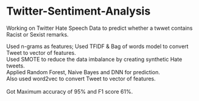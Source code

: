 # Twitter-Sentiment-Analysis

Working on Twitter Hate Speech Data to predict whether a twwet contains Racist or Sexist remarks.<br>

Used n-grams as features; Used TFIDF & Bag of words model to convert Tweet to vector of features.<br>
Used SMOTE to reduce the data imbalance by creating synthetic Hate tweets.<br>
Applied Random Forest, Naive Bayes and DNN for prediction.<br>
Also used word2vec to convert Tweet to vector of features.<br><br>
Got Maximum accuracy of 95% and F1 score 61%.
